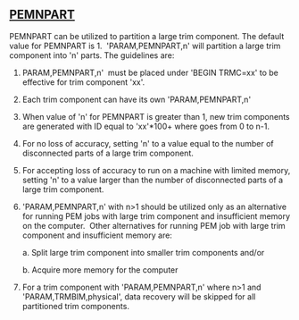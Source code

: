 ## [PEMNPART](https://help.hexagonmi.com/bundle/MSC_Nastran_2022.4/page/Nastran_Combined_Book/qrg/parameters/TOC.PEMNPART.xhtml)

PEMNPART can be utilized to partition a large trim component. The default value for PEMNPART is 1.  'PARAM,PEMNPART,n' will partition a large trim component into 'n' parts. The guidelines are:

1. PARAM,PEMNPART,n'  must be placed under 'BEGIN TRMC=xx' to be effective for trim component 'xx'.

2. Each trim component can have its own 'PARAM,PEMNPART,n'

3. When value of 'n' for PEMNPART is greater than 1, new trim components are generated with ID equal to 'xx'*100+<seq no> where <seq no> goes from 0 to n-1.

4. For no loss of accuracy, setting 'n' to a value equal to the number of disconnected parts of a large trim component.

5. For accepting loss of accuracy to run on a machine with limited memory, setting 'n' to a value larger than the number of disconnected parts of a large trim component.

6. 'PARAM,PEMNPART,n' with n>1 should be utilized only as an alternative for running PEM jobs with large trim component and insufficient memory on the computer.  Other alternatives for running PEM job with large trim component and insufficient memory are:

    a. Split large trim component into smaller trim components and/or

    b. Acquire more memory for the computer

7. For a trim component with 'PARAM,PEMNPART,n' where n>1 and 'PARAM,TRMBIM,physical', data recovery will be skipped for all partitioned trim components.

